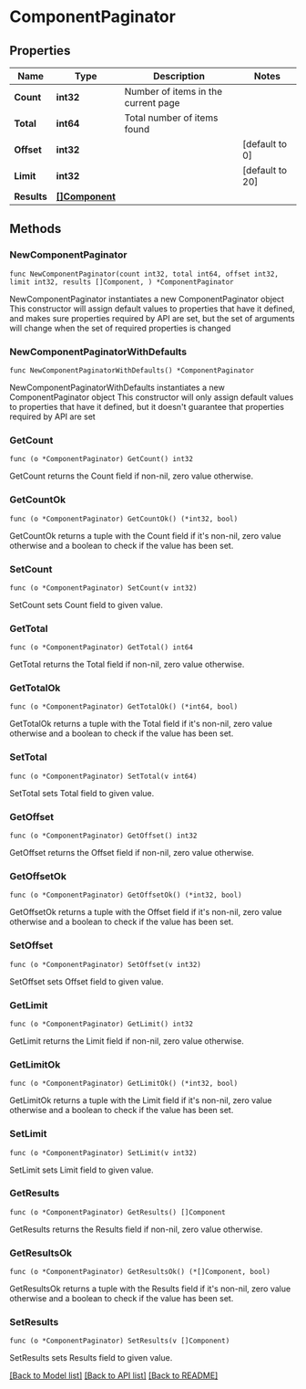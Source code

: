# ComponentPaginator

## Properties

Name | Type | Description | Notes
------------ | ------------- | ------------- | -------------
**Count** | **int32** | Number of items in the current page | 
**Total** | **int64** | Total number of items found | 
**Offset** | **int32** |  | [default to 0]
**Limit** | **int32** |  | [default to 20]
**Results** | [**[]Component**](Component.md) |  | 

## Methods

### NewComponentPaginator

`func NewComponentPaginator(count int32, total int64, offset int32, limit int32, results []Component, ) *ComponentPaginator`

NewComponentPaginator instantiates a new ComponentPaginator object
This constructor will assign default values to properties that have it defined,
and makes sure properties required by API are set, but the set of arguments
will change when the set of required properties is changed

### NewComponentPaginatorWithDefaults

`func NewComponentPaginatorWithDefaults() *ComponentPaginator`

NewComponentPaginatorWithDefaults instantiates a new ComponentPaginator object
This constructor will only assign default values to properties that have it defined,
but it doesn't guarantee that properties required by API are set

### GetCount

`func (o *ComponentPaginator) GetCount() int32`

GetCount returns the Count field if non-nil, zero value otherwise.

### GetCountOk

`func (o *ComponentPaginator) GetCountOk() (*int32, bool)`

GetCountOk returns a tuple with the Count field if it's non-nil, zero value otherwise
and a boolean to check if the value has been set.

### SetCount

`func (o *ComponentPaginator) SetCount(v int32)`

SetCount sets Count field to given value.


### GetTotal

`func (o *ComponentPaginator) GetTotal() int64`

GetTotal returns the Total field if non-nil, zero value otherwise.

### GetTotalOk

`func (o *ComponentPaginator) GetTotalOk() (*int64, bool)`

GetTotalOk returns a tuple with the Total field if it's non-nil, zero value otherwise
and a boolean to check if the value has been set.

### SetTotal

`func (o *ComponentPaginator) SetTotal(v int64)`

SetTotal sets Total field to given value.


### GetOffset

`func (o *ComponentPaginator) GetOffset() int32`

GetOffset returns the Offset field if non-nil, zero value otherwise.

### GetOffsetOk

`func (o *ComponentPaginator) GetOffsetOk() (*int32, bool)`

GetOffsetOk returns a tuple with the Offset field if it's non-nil, zero value otherwise
and a boolean to check if the value has been set.

### SetOffset

`func (o *ComponentPaginator) SetOffset(v int32)`

SetOffset sets Offset field to given value.


### GetLimit

`func (o *ComponentPaginator) GetLimit() int32`

GetLimit returns the Limit field if non-nil, zero value otherwise.

### GetLimitOk

`func (o *ComponentPaginator) GetLimitOk() (*int32, bool)`

GetLimitOk returns a tuple with the Limit field if it's non-nil, zero value otherwise
and a boolean to check if the value has been set.

### SetLimit

`func (o *ComponentPaginator) SetLimit(v int32)`

SetLimit sets Limit field to given value.


### GetResults

`func (o *ComponentPaginator) GetResults() []Component`

GetResults returns the Results field if non-nil, zero value otherwise.

### GetResultsOk

`func (o *ComponentPaginator) GetResultsOk() (*[]Component, bool)`

GetResultsOk returns a tuple with the Results field if it's non-nil, zero value otherwise
and a boolean to check if the value has been set.

### SetResults

`func (o *ComponentPaginator) SetResults(v []Component)`

SetResults sets Results field to given value.



[[Back to Model list]](../README.md#documentation-for-models) [[Back to API list]](../README.md#documentation-for-api-endpoints) [[Back to README]](../README.md)


